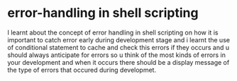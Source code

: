 # error-handling in shell scripting 
I learnt about the concept of error handling in shell scripting on how it is important to catch error early during development stage and i learnt the use of conditional statement to cache and check this errors if they occurs and u should always anticipate for errors so u think of the most kinds of errors in your development and when it occurs there should be a display message of the type of errors that occured during developmet. 
